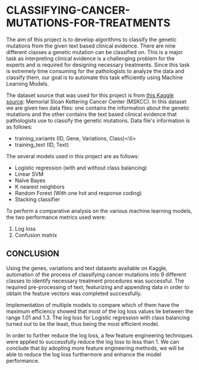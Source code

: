# CLASSIFYING-CANCER-MUTATIONS-FOR-TREATMENTS

<p>
  The aim of this project is to develop algorithms to classify the genetic mutations from the given text based clinical evidence. There are nine different classes a genetic mutation can be classified on. This is a major task as interpreting clinical evidence is a challenging problem for the experts and is required for designing necessary treatments. Since this task is extremely time consuming for the pathologists to analyze the data and classify them, our goal is to automate this task efficiently using Machine Learning Models.
  </p>
  
<p>
  The dataset source that was used for this project is from <a href="https://www.kaggle.com/c/msk-redefining-cancer-treatment/data">this Kaggle source</a>: Memorial Sloan Kettering Cancer Center (MSKCC). In this dataset we are given two data files: one contains the information about the genetic mutations and the other contains the text based clinical evidence that pathologists use to classify the genetic mutations. Data file's information is as follows:
<div>
  <ul>
    <li>training_variants (ID, Gene, Variations, Class)<\li> 
      <li>training_text (ID, Text)</li>
      </ul>
    </div>
  </p>
  
The several models used in this project are as follows:
<div>
  <ul>
    <li>Logistic regression (with and without class balancing)</li>
    <li>Linear SVM</li>
    <li>Naïve Bayes</li>
    <li>K nearest neighbors</li>
    <li>Random Forest (With one hot and response coding)</li>
    <li>Stacking classifier</li>
  </ul>
</div>

<p>
  To perform a comparative analysis on the various machine learning models, the two performance metrics used were:
  <div>
    <ol>
      <li>Log loss</li>
      <li>Confusion matrix</li>
    </ol>
    </div>
    </p>

## CONCLUSION
<p>Using the genes, variations and text datasets available on Kaggle, automation of the process of classifying cancer mutations into 9 different classes to identify necessary treatment procedures was successful. The required pre-processing of text, featurizing and appending data in order to obtain the feature vectors was completed successfully.</p>
<p> Implementation of multiple models to compare which of them have the
maximum efficiency showed that most of the log loss values lie between the range 1.01 and 1.3. The log loss for Logistic regression with class balancing turned out to be the least, thus being the most efficient model.</p>
<p>In order to further reduce the log loss, a few feature engineering techniques were applied to successfully reduce the log loss to less than 1. We can conclude that by adopting more feature engineering methods, we will be able to reduce the log loss furthermore and enhance the model performance.
</p>

  
  


